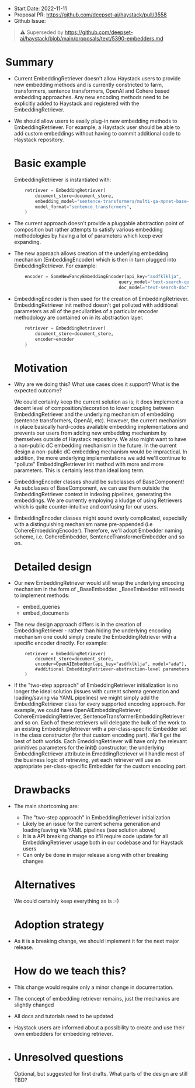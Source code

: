- Start Date: 2022-11-11
- Proposal PR: https://github.com/deepset-ai/haystack/pull/3558
- Github Issue:

> ⚠️ Superseded by https://github.com/deepset-ai/haystack/blob/main/proposals/text/5390-embedders.md

  # Summary

- Current EmbeddingRetriever doesn't allow Haystack users to provide new embedding methods and is
  currently constricted to farm, transformers, sentence transformers, OpenAI and Cohere based
  embedding approaches. Any new encoding methods need to be explicitly added to Haystack
  and registered with the EmbeddingRetriever.


- We should allow users to easily plug-in new embedding methods to EmbeddingRetriever. For example, a Haystack user should be able to
  add custom embeddings without having to commit additional code to Haystack repository.

  # Basic example
    EmbeddingRetriever is instantiated with:

  ``` python
	  retriever = EmbeddingRetriever(
	      document_store=document_store,
	      embedding_model="sentence-transformers/multi-qa-mpnet-base-dot-v1",
	      model_format="sentence_transformers",
	  )
  ```
- The current approach doesn't provide a pluggable abstraction point of composition but
  rather attempts to satisfy various embedding methodologies by having a lot of
  parameters which keep ever expanding.


- The new approach allows creation of the underlying embedding mechanism (EmbeddingEncoder)
  which is then in turn plugged into EmbeddingRetriever.  For example:

  ``` python
	  encoder = SomeNewFancyEmbeddingEncoder(api_key="asdfklklja",
                                          query_model="text-search-query",
                                          doc_model="text-search-doc")
  ```

- EmbeddingEncoder is then used for the creation of EmbeddingRetriever. EmbeddingRetriever
  init method doesn't get polluted with additional parameters as all of the peculiarities
  of a particular encoder methodology are contained on in its abstraction layer.

  ``` python
	  retriever = EmbeddingRetriever(
	      document_store=document_store,
	      encoder=encoder
	  )
  ```

  # Motivation

- Why are we doing this? What use cases does it support? What is the expected outcome?

  We could certainly keep the current solution as is; it does implement a decent level
  of composition/decoration to lower coupling between EmbeddingRetriever and the underlying
  mechanism of embedding (sentence transformers, OpenAI, etc). However, the current mechanism
  in place basically hard-codes available embedding implementations and prevents our users from
  adding new embedding mechanism by themselves outside of Haystack repository. We also might
  want to have a non-public dC embedding mechanism in the future. In the current design a non-public
  dC embedding mechanism would be impractical. In addition, the more underlying implementations we
  add we'll continue to "pollute" EmbeddingRetriever init method with more and more parameters.
  This is certainly less than ideal long term.


- EmbeddingEncoder classes should be subclasses of BaseComponent! As subclasses of BaseComponent,
  we can use them outside the EmbeddingRetriever context in indexing pipelines, generating the
  embeddings. We are currently employing a kludge of using Retrievers which is quite counter-intuitive
  and confusing for our users.


- EmbeddingEncoder classes might sound overly complicated, especially with a distinguishing mechanism
  name pre-appended (i.e CohereEmbeddingEncoder). Therefore, we'll adopt <specific>Embedder
  naming scheme, i.e. CohereEmbedder, SentenceTransformerEmbedder and so on.

  # Detailed design

- Our new EmbeddingRetriever would still wrap the underlying encoding mechanism in the form of
  _BaseEmbedder. _BaseEmbedder still needs to implement methods:
	- embed_queries
	- embed_documents


- The new design approach differs is in the creation of EmbeddingRetriever - rather than hiding the underlying encoding
  mechanism one could simply create the EmbeddingRetriever with a specific encoder directly. For example:

  ```
	  retriever = EmbeddingRetriever(
	      document_store=document_store,
	      encoder=OpenAIEmbedder(api_key="asdfklklja", model="ada"),
	      #additional EmbeddingRetriever-abstraction-level parameters
	  )
  ```

- If the "two-step approach" of EmbeddingRetriever initialization is no longer the ideal solution (issues with current
  schema generation and loading/saving via YAML pipelines) we might simply add the EmbeddingRetriever
  class for every supported encoding approach. For example, we could have OpenAIEmbeddingRetriever, CohereEmbeddingRetriever,
  SentenceTransformerEmbeddingRetriever and so on. Each of these retrievers will delegate the bulk of the work to an
  existing EmbeddingRetriever with a per-class-specific Embedder set in the class constructor (for that custom
  encoding part). We'll get the best of both worlds. Each <Specific>EmeddingRetriever will have only the relevant primitives
  parameters for the **init()** constructor; the underlying EmbeddingRetriever attribute in <Specific>EmeddingRetriever
  will handle most of the business logic of retrieving, yet each retriever will use an appropriate per-class-specific
  Embedder for the custom encoding part.



  # Drawbacks
- The main shortcoming are:
	- The "two-step approach" in EmbeddingRetriever initialization
	- Likely be an issue for the current schema generation and loading/saving via YAML pipelines (see solution above)
	- It is a API breaking change so it'll require code update for all EmbeddingRetriever usage both in our codebase and for Haystack users
	- Can only be done in major release along with other breaking changes

  # Alternatives

  We could certainly keep everything as is :-)

  # Adoption strategy
- As it is a breaking change, we should implement it for the next major release.

  # How do we teach this?
- This change would require only a minor change in documentation.
- The concept of embedding retriever remains, just the mechanics are slightly changed
- All docs and tutorials need to be updated
- Haystack users are informed about a possibility to create and use their own embedders for embedding retriever.
- # Unresolved questions

  Optional, but suggested for first drafts. What parts of the design are still
  TBD?
